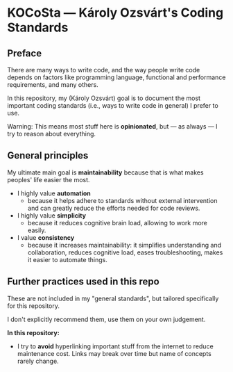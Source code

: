# KOCoSta — Károly Ozsvárt's Coding Standards

## Preface

There are many ways to write code, and the way people write code depends on factors like programming language, functional and performance requirements, and many others.

In this repository, my (Károly Ozsvárt) goal is to document the most important coding standards (i.e., ways to write code in general) I prefer to use.

Warning: This means most stuff here is **opinionated**, but — as always — I try to reason about everything.

## General principles

My ultimate main goal is **maintainability** because that is what makes peoples' life easier the most.

- I highly value **automation**
  - because it helps adhere to standards without external intervention and can greatly reduce the efforts needed for code reviews.  
- I highly value **simplicity**
  - because it reduces cognitive brain load, allowing to work more easily.
- I value **consistency**
  - because it increases maintainability: it simplifies understanding and collaboration, reduces cognitive load, eases troubleshooting, makes it easier to automate things.

## Further practices used in this repo

These are not included in my "general standards", but tailored specifically for this repository.

I don't explicitly recommend them, use them on your own judgement.

**In this repository:**

- I try to **avoid** hyperlinking important stuff from the internet to reduce maintenance cost. Links may break over time but name of concepts rarely change.
